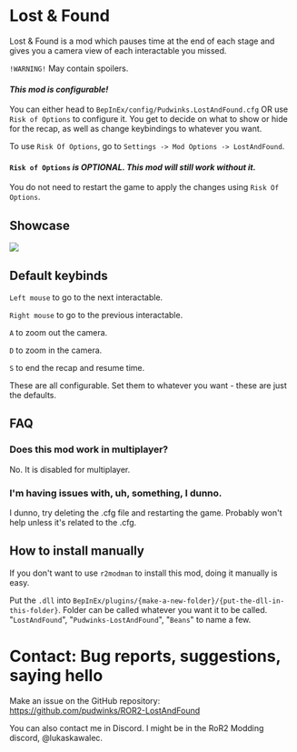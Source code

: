# Lost & Found

Lost & Found is a mod which pauses time at the end of each stage and gives you a camera view of each interactable you missed.

`!WARNING!` May contain spoilers.
#### *This mod is configurable!*

You can either head to `BepInEx/config/Pudwinks.LostAndFound.cfg` OR use `Risk of Options` to configure it. You get to decide on what to show or hide for the recap, as well as change keybindings to whatever you want.

To use `Risk Of Options`, go to `Settings -> Mod Options -> LostAndFound`.

#### `Risk of Options` *is OPTIONAL. This mod will still work without it.*

You do not need to restart the game to apply the changes using `Risk Of Options`.
## Showcase
<img src="https://github.com/pudwinks/ROR2-LostAndFound/blob/main/Gifs%20and%20Images/lostAndFoundGif.gif?raw=true"/>

## Default keybinds
`Left mouse` to go to the next interactable.

`Right mouse` to go to the previous interactable.

`A` to zoom out the camera.

`D` to zoom in the camera.

`S` to end the recap and resume time.

These are all configurable. Set them to whatever you want - these are just the defaults.
## FAQ
### Does this mod work in multiplayer?
No. It is disabled for multiplayer.
### I'm having issues with, uh, something, I dunno.
I dunno, try deleting the .cfg file and restarting the game. Probably won't help unless it's related to the .cfg.
## How to install manually
If you don't want to use `r2modman` to install this mod, doing it manually is easy.

Put the `.dll` into `BepInEx/plugins/{make-a-new-folder}/{put-the-dll-in-this-folder}`. Folder can be called whatever you want it to be called. "`LostAndFound`", "`Pudwinks-LostAndFound`", "`Beans`" to name a few.

# Contact: Bug reports, suggestions, saying hello
Make an issue on the GitHub repository: https://github.com/pudwinks/ROR2-LostAndFound

You can also contact me in Discord. I might be in the RoR2 Modding discord, @lukaskawalec.
